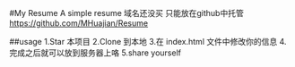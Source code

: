 #My Resume
A simple resume 域名还没买 只能放在github中托管 <https://github.com/MHuajian/Resume>

##usage
1.Star 本项目
2.Clone 到本地
3.在 index.html 文件中修改你的信息
4.完成之后就可以放到服务器上咯
5.share yourself
